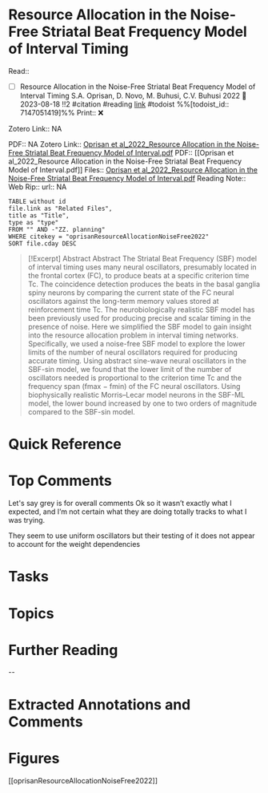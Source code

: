 
# Resource Allocation in the Noise-Free Striatal Beat Frequency Model of Interval Timing
Read:: 
- [ ] Resource Allocation in the Noise-Free Striatal Beat Frequency Model of Interval Timing S.A. Oprisan, D. Novo, M. Buhusi, C.V. Buhusi 2022 🛫 2023-08-18 !!2 #citation #reading [link](https://todoist.com/showTask?id=7147051419) #todoist %%[todoist_id:: 7147051419]%%
Print::  ❌

Zotero Link:: NA

PDF:: NA
Zotero Link:: [Oprisan et al_2022_Resource Allocation in the Noise-Free Striatal Beat Frequency Model of Interval.pdf](zotero://open-pdf/library/items/CB5WD6T3)
PDF:: [[Oprisan et al_2022_Resource Allocation in the Noise-Free Striatal Beat Frequency Model of Interval.pdf]]
Files:: [Oprisan et al_2022_Resource Allocation in the Noise-Free Striatal Beat Frequency Model of Interval.pdf](file:///C:%5CUsers%5Cmichaelt%5CInsync%5Cm@tarlton.info%5CGoogle%20Drive%5C06.%20Zotero%5Cstorage_new%5CTiming%20&%20Time%20Perception_2022%5COprisan%20et%20al_2022_Resource%20Allocation%20in%20the%20Noise-Free%20Striatal%20Beat%20Frequency%20Model%20of%20Interval.pdf)
Reading Note:: 
Web Rip:: 
url:: NA

```dataview
TABLE without id
file.link as "Related Files",
title as "Title",
type as "type"
FROM "" AND -"ZZ. planning"
WHERE citekey = "oprisanResourceAllocationNoiseFree2022" 
SORT file.cday DESC
```


> [!Excerpt] Abstract
> Abstract The Striatal Beat Frequency (SBF) model of interval timing uses many neural oscillators, presumably located in the frontal cortex (FC), to produce beats at a specific criterion time Tc. The coincidence detection produces the beats in the basal ganglia spiny neurons by comparing the current state of the FC neural oscillators against the long-term memory values stored at reinforcement time Tc. The neurobiologically realistic SBF model has been previously used for producing precise and scalar timing in the presence of noise. Here we simplified the SBF model to gain insight into the resource allocation problem in interval timing networks. Specifically, we used a noise-free SBF model to explore the lower limits of the number of neural oscillators required for producing accurate timing. Using abstract sine-wave neural oscillators in the SBF-sin model, we found that the lower limit of the number of oscillators needed is proportional to the criterion time Tc and the frequency span (fmax − fmin) of the FC neural oscillators. Using biophysically realistic Morris–Lecar model neurons in the SBF-ML model, the lower bound increased by one to two orders of magnitude compared to the SBF-sin model.


# Quick Reference

# Top Comments

Let's say grey is for overall comments
Ok so it wasn’t exactly what I expected, and I’m not certain what they are doing totally tracks to what I was trying.

They seem to use uniform oscillators but their testing of it does not appear to account for the weight dependencies 
 

# Tasks

# Topics


# Further Reading 
 

--
# Extracted Annotations and Comments


# Figures
[[oprisanResourceAllocationNoiseFree2022]]